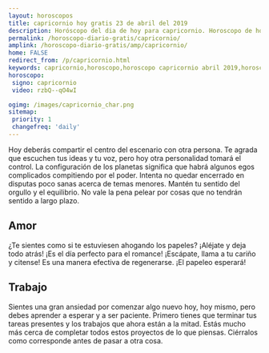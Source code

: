 ```yaml
---
layout: horoscopos
title: capricornio hoy gratis 23 de abril del 2019 
description: Horóscopo del dia de hoy para capricornio. Horoscopo de hoy 23 de abril del 2019. Las predicciones de amor, trabajo, vida personal gratis.
permalink: /horoscopo-diario-gratis/capricornio/
amplink: /horoscopo-diario-gratis/amp/capricornio/
home: FALSE
redirect_from: /p/capricornio.html
keywords: capricornio,horoscopo,horoscopo capricornio abril 2019,horoscopo capricornio hoy,tarot capricornio abril 2019,horoscopo capricornio,tarot capricornio hoy,horoscopo de hoy,horoscopo diario,tarot del amor,horoscopo de hoy capricornio,horoscopo diario del tarot, Horoscopo de hoy capricornio 23 de abril del 2019,horóscopo del día
horoscopo:
 signo: capricornio
 video: rzbQ--qO4wI

ogimg: /images/capricornio_char.png
sitemap:
 priority: 1
 changefreq: 'daily'
---
```



Hoy deberás compartir el centro del escenario con otra persona. Te agrada que escuchen tus ideas y tu voz, pero hoy otra personalidad tomará el control. La configuración de los planetas significa que habrá algunos egos complicados compitiendo por el poder. Intenta no quedar encerrado en disputas poco sanas acerca de temas menores. Mantén tu sentido del orgullo y el equilibrio. No vale la pena pelear por cosas que no tendrán sentido a largo plazo.

## Amor

¿Te sientes como si te estuviesen ahogando los papeles? ¡Aléjate y deja todo atrás! ¡Es el día perfecto para el romance! ¡Escápate, llama a tu cariño y citense! Es una manera efectiva de regenerarse. ¡El papeleo esperará!

## Trabajo

Sientes una gran ansiedad por comenzar algo nuevo hoy, hoy mismo, pero debes aprender a esperar y a ser paciente. Primero tienes que terminar tus tareas presentes y los trabajos que ahora están a la mitad. Estás mucho más cerca de completar todos estos proyectos de lo que piensas. Ciérralos como corresponde antes de pasar a otra cosa.